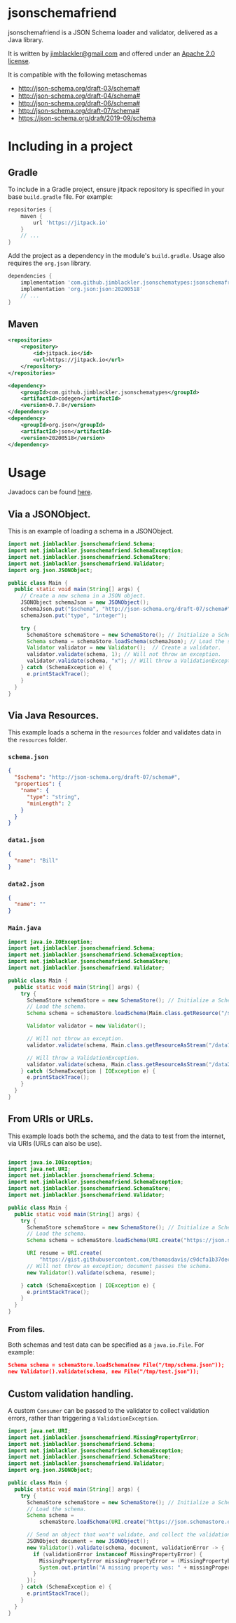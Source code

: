 # jsonschemafriend

jsonschemafriend is a JSON Schema loader and validator, delivered as a Java
library.

It is written by <jimblackler@gmail.com> and offered under an
[Apache 2.0 license](https://www.apache.org/licenses/LICENSE-2.0).

It is compatible with the following metaschemas

*   http://json-schema.org/draft-03/schema#
*   http://json-schema.org/draft-04/schema#
*   http://json-schema.org/draft-06/schema#
*   http://json-schema.org/draft-07/schema#
*   https://json-schema.org/draft/2019-09/schema

# Including in a project

## Gradle

To include in a Gradle project, ensure jitpack repository is specified in your
base `build.gradle` file. For example:

```groovy
repositories {
    maven {
        url 'https://jitpack.io'
    }
    // ...
}
```

Add the project as a dependency in the module's `build.gradle`. Usage also
requires the `org.json` library.

```groovy
dependencies {
    implementation 'com.github.jimblackler.jsonschematypes:jsonschemafriend:0.7.8'
    implementation 'org.json:json:20200518'
    // ...
}
```

## Maven

```xml
<repositories>
    <repository>
        <id>jitpack.io</id>
        <url>https://jitpack.io</url>
    </repository>
</repositories>
```

```xml
<dependency>
    <groupId>com.github.jimblackler.jsonschematypes</groupId>
    <artifactId>codegen</artifactId>
    <version>0.7.8</version>
</dependency>
<dependency>
    <groupId>org.json</groupId>
    <artifactId>json</artifactId>
    <version>20200518</version>
</dependency>
```

# Usage

Javadocs can be found
[here](https://javadoc.jitpack.io/com/github/jimblackler/jsonschematypes/jsonschemafriend/0.7.8/javadoc/net/jimblackler/jsonschemafriend/package-summary.html).

## Via a JSONObject.

This is an example of loading a schema in a JSONObject.

```java
import net.jimblackler.jsonschemafriend.Schema;
import net.jimblackler.jsonschemafriend.SchemaException;
import net.jimblackler.jsonschemafriend.SchemaStore;
import net.jimblackler.jsonschemafriend.Validator;
import org.json.JSONObject;

public class Main {
  public static void main(String[] args) {
    // Create a new schema in a JSON object.
    JSONObject schemaJson = new JSONObject();
    schemaJson.put("$schema", "http://json-schema.org/draft-07/schema#");
    schemaJson.put("type", "integer");

    try {
      SchemaStore schemaStore = new SchemaStore(); // Initialize a SchemaStore.
      Schema schema = schemaStore.loadSchema(schemaJson); // Load the schema.
      Validator validator = new Validator();  // Create a validator.
      validator.validate(schema, 1); // Will not throw an exception.
      validator.validate(schema, "x"); // Will throw a ValidationException.
    } catch (SchemaException e) {
      e.printStackTrace();
    }
  }
}
```

## Via Java Resources.

This example loads a schema in the `resources` folder and validates data in the
`resources` folder.

### `schema.json`

```json
{
  "$schema": "http://json-schema.org/draft-07/schema#",
  "properties": {
    "name": {
      "type": "string",
      "minLength": 2
    }
  }
}
```

### `data1.json`

```json
{
  "name": "Bill"
}
```

### `data2.json`

```json
{
  "name": ""
}
```

### `Main.java`

```java
import java.io.IOException;
import net.jimblackler.jsonschemafriend.Schema;
import net.jimblackler.jsonschemafriend.SchemaException;
import net.jimblackler.jsonschemafriend.SchemaStore;
import net.jimblackler.jsonschemafriend.Validator;

public class Main {
  public static void main(String[] args) {
    try {
      SchemaStore schemaStore = new SchemaStore(); // Initialize a SchemaStore.
      // Load the schema.
      Schema schema = schemaStore.loadSchema(Main.class.getResource("/schema.json"));

      Validator validator = new Validator();

      // Will not throw an exception.
      validator.validate(schema, Main.class.getResourceAsStream("/data1.json"));

      // Will throw a ValidationException.
      validator.validate(schema, Main.class.getResourceAsStream("/data2.json"));
    } catch (SchemaException | IOException e) {
      e.printStackTrace();
    }
  }
}
```

## From URIs or URLs.

This example loads both the schema, and the data to test from the internet, via
URIs (URLs can also be use).

```java

import java.io.IOException;
import java.net.URI;
import net.jimblackler.jsonschemafriend.Schema;
import net.jimblackler.jsonschemafriend.SchemaException;
import net.jimblackler.jsonschemafriend.SchemaStore;
import net.jimblackler.jsonschemafriend.Validator;

public class Main {
  public static void main(String[] args) {
    try {
      SchemaStore schemaStore = new SchemaStore(); // Initialize a SchemaStore.
      // Load the schema.
      Schema schema = schemaStore.loadSchema(URI.create("https://json.schemastore.org/resume"));

      URI resume = URI.create(
          "https://gist.githubusercontent.com/thomasdavis/c9dcfa1b37dec07fb2ee7f36d7278105/raw");
      // Will not throw an exception; document passes the schema.
      new Validator().validate(schema, resume);

    } catch (SchemaException | IOException e) {
      e.printStackTrace();
    }
  }
}
```

### From files.

Both schemas and test data can be specified as a `java.io.File`. For example:

```json
Schema schema = schemaStore.loadSchema(new File("/tmp/schema.json"));
new Validator().validate(schema, new File("/tmp/test.json"));
```

## Custom validation handling.

A custom `Consumer` can be passed to the validator to collect validation errors,
rather than triggering a `ValidationException`.

```java
import java.net.URI;
import net.jimblackler.jsonschemafriend.MissingPropertyError;
import net.jimblackler.jsonschemafriend.Schema;
import net.jimblackler.jsonschemafriend.SchemaException;
import net.jimblackler.jsonschemafriend.SchemaStore;
import net.jimblackler.jsonschemafriend.Validator;
import org.json.JSONObject;

public class Main {
  public static void main(String[] args) {
    try {
      SchemaStore schemaStore = new SchemaStore(); // Initialize a SchemaStore.
      // Load the schema.
      Schema schema =
          schemaStore.loadSchema(URI.create("https://json.schemastore.org/chrome-manifest"));

      // Send an object that won't validate, and collect the validation errors.
      JSONObject document = new JSONObject();
      new Validator().validate(schema, document, validationError -> {
        if (validationError instanceof MissingPropertyError) {
          MissingPropertyError missingPropertyError = (MissingPropertyError) validationError;
          System.out.println("A missing property was: " + missingPropertyError.getProperty());
        }
      });
    } catch (SchemaException e) {
      e.printStackTrace();
    }
  }
}
```
